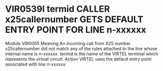 # VIR0539I termid CALLER x25callernumber GETS DEFAULT ENTRY POINT FOR LINE n-xxxxxx
Module
    VIR0005
Meaning
    An incoming call from X25 number x25callernumber did not match any of the rules attached to the line whose internal name is n-xxxxxx. termid is the name of the VIRTEL terminal which represents the virtual circuit.
Action
    VIRTEL uses the default entry point associated with line n-xxxxxx.
